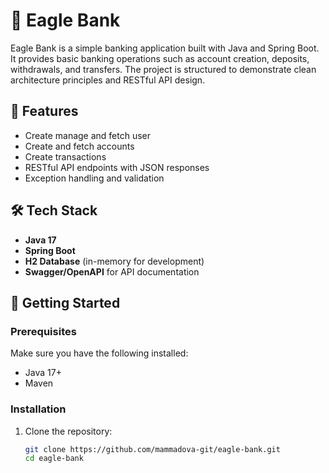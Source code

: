 # 🦅 Eagle Bank

Eagle Bank is a simple banking application built with Java and Spring Boot. It provides basic banking operations such as account creation, deposits, withdrawals, and transfers. The project is structured to demonstrate clean architecture principles and RESTful API design.

## 📌 Features

- Create manage and fetch user
- Create and fetch accounts
- Create transactions
- RESTful API endpoints with JSON responses
- Exception handling and validation

## 🛠️ Tech Stack

- **Java 17**
- **Spring Boot**
- **H2 Database** (in-memory for development)
- **Swagger/OpenAPI** for API documentation

## 🚀 Getting Started

### Prerequisites

Make sure you have the following installed:

- Java 17+
- Maven

### Installation

1. Clone the repository:

   ```bash
   git clone https://github.com/mammadova-git/eagle-bank.git
   cd eagle-bank
